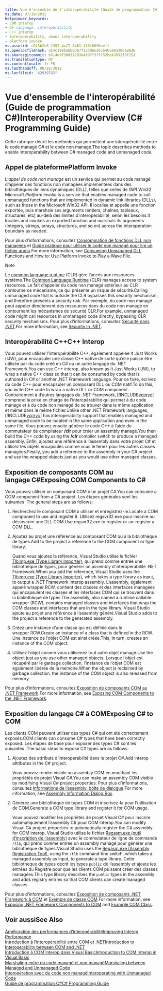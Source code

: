 ```yaml
---
title: Vue d'ensemble de l'interopérabilité (Guide de programmation C#)
ms.date: 07/20/2015
helpviewer_keywords:
- COM interop
- C# language, interoperability
- C++ Interop
- interoperability, about interoperability
- platform invoke
ms.assetid: c025b2e0-2357-4c27-8461-118f0090aeff
ms.openlocfilehash: d14c196babb03b7f13dde6ab5b46508a30ba26d6
ms.sourcegitcommit: e614e0f3b031293e4107f37f752be43652f3f253
ms.translationtype: HT
ms.contentlocale: fr-FR
ms.lasthandoff: 08/26/2018
ms.locfileid: "42930782"
---
```

# <a name="interoperability-overview-c-programming-guide"></a><span data-ttu-id="7ff86-102">Vue d'ensemble de l'interopérabilité (Guide de programmation C#)</span><span class="sxs-lookup"><span data-stu-id="7ff86-102">Interoperability Overview (C# Programming Guide)</span></span>
<span data-ttu-id="7ff86-103">Cette rubrique décrit les méthodes qui permettent une interopérabilité entre le code managé C# et le code non managé.</span><span class="sxs-lookup"><span data-stu-id="7ff86-103">The topic describes methods to enable interoperability between C# managed code and unmanaged code.</span></span>  
  
## <a name="platform-invoke"></a><span data-ttu-id="7ff86-104">Appel de plateforme</span><span class="sxs-lookup"><span data-stu-id="7ff86-104">Platform Invoke</span></span>  
 <span data-ttu-id="7ff86-105">L’*appel de code non managé* est un service qui permet au code managé d’appeler des fonctions non managées implémentées dans des bibliothèques de liens dynamiques (DLL), telles que celles de l’API Win32 Microsoft.</span><span class="sxs-lookup"><span data-stu-id="7ff86-105">*Platform invoke* is a service that enables managed code to call unmanaged functions that are implemented in dynamic link libraries (DLLs), such as those in the Microsoft Win32 API.</span></span> <span data-ttu-id="7ff86-106">Il localise et appelle une fonction exportée, puis marshale ses arguments (entiers, chaînes, tableaux, structures, etc) au-delà des limites d’interopérabilité, selon les besoins.</span><span class="sxs-lookup"><span data-stu-id="7ff86-106">It locates and invokes an exported function and marshals its arguments (integers, strings, arrays, structures, and so on) across the interoperation boundary as needed.</span></span>  
  
 <span data-ttu-id="7ff86-107">Pour plus d’informations, consultez [Consommation de fonctions DLL non managées](../../../framework/interop/consuming-unmanaged-dll-functions.md) et [Guide pratique pour utiliser le code non managé pour lire un fichier audio](../../../csharp/programming-guide/interop/how-to-use-platform-invoke-to-play-a-wave-file.md).</span><span class="sxs-lookup"><span data-stu-id="7ff86-107">For more information, see [Consuming Unmanaged DLL Functions](../../../framework/interop/consuming-unmanaged-dll-functions.md) and [How to: Use Platform Invoke to Play a Wave File](../../../csharp/programming-guide/interop/how-to-use-platform-invoke-to-play-a-wave-file.md).</span></span>  
  
> [!NOTE]
>  <span data-ttu-id="7ff86-108">Le [common language runtime](../../../standard/clr.md) (CLR) gère l’accès aux ressources système.</span><span class="sxs-lookup"><span data-stu-id="7ff86-108">The [Common Language Runtime](../../../standard/clr.md) (CLR) manages access to system resources.</span></span> <span data-ttu-id="7ff86-109">Le fait d’appeler du code non managé extérieur au CLR contourne ce mécanisme, ce qui présente un risque de sécurité.</span><span class="sxs-lookup"><span data-stu-id="7ff86-109">Calling unmanaged code that is outside the CLR bypasses this security mechanism, and therefore presents a security risk.</span></span> <span data-ttu-id="7ff86-110">Par exemple, du code non managé peut appeler directement des ressources dans du code non managé en contournant les mécanismes de sécurité CLR.</span><span class="sxs-lookup"><span data-stu-id="7ff86-110">For example, unmanaged code might call resources in unmanaged code directly, bypassing CLR security mechanisms.</span></span> <span data-ttu-id="7ff86-111">Pour plus d’informations, consultez [Sécurité dans .NET](../../../standard/security/index.md).</span><span class="sxs-lookup"><span data-stu-id="7ff86-111">For more information, see [Security in .NET](../../../standard/security/index.md).</span></span>  
  
## <a name="c-interop"></a><span data-ttu-id="7ff86-112">Interopérabilité C++</span><span class="sxs-lookup"><span data-stu-id="7ff86-112">C++ Interop</span></span>  
 <span data-ttu-id="7ff86-113">Vous pouvez utiliser l’interopérabilité C++, également appelée It Just Works (IJW), pour encapsuler une classe C++ native de sorte qu’elle puisse être utilisée par du code créé en C# ou un autre langage du .NET Framework.</span><span class="sxs-lookup"><span data-stu-id="7ff86-113">You can use C++ interop, also known as It Just Works (IJW), to wrap a native C++ class so that it can be consumed by code that is authored in C# or another .NET Framework language.</span></span> <span data-ttu-id="7ff86-114">Pour ce faire, écrivez du code C++ pour encapsuler un composant DLL ou COM natif.</span><span class="sxs-lookup"><span data-stu-id="7ff86-114">To do this, you write C++ code to wrap a native DLL or COM component.</span></span> <span data-ttu-id="7ff86-115">Contrairement à d’autres langages du .NET Framework, [!INCLUDE[vcprvc](~/includes/vcprvc-md.md)] comprend la prise en charge de l’interopérabilité qui permet à du code managé et à du code non managé de se trouver dans la même application et même dans le même fichier.</span><span class="sxs-lookup"><span data-stu-id="7ff86-115">Unlike other .NET Framework languages, [!INCLUDE[vcprvc](~/includes/vcprvc-md.md)] has interoperability support that enables managed and unmanaged code to be located in the same application and even in the same file.</span></span> <span data-ttu-id="7ff86-116">Vous pouvez ensuite générer le code C++ à l’aide du commutateur de compilateur **/clr** pour créer un assembly managé.</span><span class="sxs-lookup"><span data-stu-id="7ff86-116">You then build the C++ code by using the **/clr** compiler switch to produce a managed assembly.</span></span> <span data-ttu-id="7ff86-117">Enfin, ajoutez une référence à l’assembly dans votre projet C# et utilisez les objets encapsulés comme vous le feriez pour les autres classes managées.</span><span class="sxs-lookup"><span data-stu-id="7ff86-117">Finally, you add a reference to the assembly in your C# project and use the wrapped objects just as you would use other managed classes.</span></span>  
  
## <a name="exposing-com-components-to-c"></a><span data-ttu-id="7ff86-118">Exposition de composants COM au langage C#</span><span class="sxs-lookup"><span data-stu-id="7ff86-118">Exposing COM Components to C#</span></span>  
 <span data-ttu-id="7ff86-119">Vous pouvez utiliser un composant COM d’un projet C#.</span><span class="sxs-lookup"><span data-stu-id="7ff86-119">You can consume a COM component from a C# project.</span></span> <span data-ttu-id="7ff86-120">Les étapes générales sont les suivantes :</span><span class="sxs-lookup"><span data-stu-id="7ff86-120">The general steps are as follows:</span></span>  
  
1.  <span data-ttu-id="7ff86-121">Recherchez le composant COM à utiliser et enregistrez-le.</span><span class="sxs-lookup"><span data-stu-id="7ff86-121">Locate a COM component to use and register it.</span></span> <span data-ttu-id="7ff86-122">Utilisez regsvr32.exe pour inscrire ou désinscrire une DLL COM.</span><span class="sxs-lookup"><span data-stu-id="7ff86-122">Use regsvr32.exe to register or un–register a COM DLL.</span></span>  
  
2.  <span data-ttu-id="7ff86-123">Ajoutez au projet une référence au composant COM ou à la bibliothèque de types.</span><span class="sxs-lookup"><span data-stu-id="7ff86-123">Add to the project a reference to the COM component or type library.</span></span>  
  
     <span data-ttu-id="7ff86-124">Quand vous ajoutez la référence, Visual Studio utilise le fichier [Tlbimp.exe (Type Library Importer)](../../../../docs/framework/tools/tlbimp-exe-type-library-importer.md), qui prend comme entrée une bibliothèque de types, pour générer un assembly d’interopérabilité .NET Framework.</span><span class="sxs-lookup"><span data-stu-id="7ff86-124">When you add the reference, Visual Studio uses the [Tlbimp.exe (Type Library Importer)](../../../../docs/framework/tools/tlbimp-exe-type-library-importer.md), which takes a type library as input, to output a .NET Framework interop assembly.</span></span> <span data-ttu-id="7ff86-125">L’assembly, également appelé wrapper RCW, contient des classes et des interfaces managées qui encapsulent les classes et les interfaces COM qui se trouvent dans la bibliothèque de types.</span><span class="sxs-lookup"><span data-stu-id="7ff86-125">The assembly, also named a runtime callable wrapper (RCW), contains managed classes and interfaces that wrap the COM classes and interfaces that are in the type library.</span></span> <span data-ttu-id="7ff86-126">Visual Studio ajoute au projet une référence à l’assembly généré.</span><span class="sxs-lookup"><span data-stu-id="7ff86-126">Visual Studio adds to the project a reference to the generated assembly.</span></span>  
  
3.  <span data-ttu-id="7ff86-127">Créez une instance d’une classe qui est définie dans le wrapper RCW.</span><span class="sxs-lookup"><span data-stu-id="7ff86-127">Create an instance of a class that is defined in the RCW.</span></span> <span data-ttu-id="7ff86-128">Une instance de l’objet COM est ainsi créée.</span><span class="sxs-lookup"><span data-stu-id="7ff86-128">This, in turn, creates an instance of the COM object.</span></span>  
  
4.  <span data-ttu-id="7ff86-129">Utilisez l’objet comme vous utiliseriez tout autre objet managé.</span><span class="sxs-lookup"><span data-stu-id="7ff86-129">Use the object just as you use other managed objects.</span></span> <span data-ttu-id="7ff86-130">Lorsque l’objet est récupéré par le garbage collection, l’instance de l’objet COM est également libérée de la mémoire.</span><span class="sxs-lookup"><span data-stu-id="7ff86-130">When the object is reclaimed by garbage collection, the instance of the COM object is also released from memory.</span></span>  
  
 <span data-ttu-id="7ff86-131">Pour plus d’informations, consultez [Exposition de composants COM au .NET Framework](../../../../docs/framework/interop/exposing-com-components.md).</span><span class="sxs-lookup"><span data-stu-id="7ff86-131">For more information, see [Exposing COM Components to the .NET Framework](../../../../docs/framework/interop/exposing-com-components.md).</span></span>  
  
## <a name="exposing-c-to-com"></a><span data-ttu-id="7ff86-132">Exposition du langage C# à COM</span><span class="sxs-lookup"><span data-stu-id="7ff86-132">Exposing C# to COM</span></span>  
 <span data-ttu-id="7ff86-133">Les clients COM peuvent utiliser des types C# qui ont été correctement exposés.</span><span class="sxs-lookup"><span data-stu-id="7ff86-133">COM clients can consume C# types that have been correctly exposed.</span></span> <span data-ttu-id="7ff86-134">Les étapes de base pour exposer des types C# sont les suivantes :</span><span class="sxs-lookup"><span data-stu-id="7ff86-134">The basic steps to expose C# types are as follows:</span></span>  
  
1.  <span data-ttu-id="7ff86-135">Ajoutez des attributs d’interopérabilité dans le projet C#.</span><span class="sxs-lookup"><span data-stu-id="7ff86-135">Add interop attributes in the C# project.</span></span>  
  
     <span data-ttu-id="7ff86-136">Vous pouvez rendre visible un assembly COM en modifiant les propriétés de projet Visual C#.</span><span class="sxs-lookup"><span data-stu-id="7ff86-136">You can make an assembly COM visible by modifying Visual C# project properties.</span></span> <span data-ttu-id="7ff86-137">Pour plus d’informations, consultez [Informations de l’assembly, boîte de dialogue](/visualstudio/ide/reference/assembly-information-dialog-box).</span><span class="sxs-lookup"><span data-stu-id="7ff86-137">For more information, see [Assembly Information Dialog Box](/visualstudio/ide/reference/assembly-information-dialog-box).</span></span>  
  
2.  <span data-ttu-id="7ff86-138">Générez une bibliothèque de types COM et inscrivez-la pour l’utilisation de COM.</span><span class="sxs-lookup"><span data-stu-id="7ff86-138">Generate a COM type library and register it for COM usage.</span></span>  
  
     <span data-ttu-id="7ff86-139">Vous pouvez modifier les propriétés de projet Visual C# pour inscrire automatiquement l’assembly C# pour COM Interop.</span><span class="sxs-lookup"><span data-stu-id="7ff86-139">You can modify Visual C# project properties to automatically register the C# assembly for COM interop.</span></span> <span data-ttu-id="7ff86-140">Visual Studio utilise le fichier [Regasm.exe (outil d’inscription de l’assembly)](../../../../docs/framework/tools/regasm-exe-assembly-registration-tool.md) avec le commutateur de ligne de commande `/tlb`, qui prend comme entrée un assembly managé pour générer une bibliothèque de types.</span><span class="sxs-lookup"><span data-stu-id="7ff86-140">Visual Studio uses the [Regasm.exe (Assembly Registration Tool)](../../../../docs/framework/tools/regasm-exe-assembly-registration-tool.md), using the `/tlb` command-line switch, which takes a managed assembly as input, to generate a type library.</span></span> <span data-ttu-id="7ff86-141">Cette bibliothèque de types décrit les types `public` de l’assembly et ajoute les entrées du Registre pour que les clients COM puissent créer des classes managées.</span><span class="sxs-lookup"><span data-stu-id="7ff86-141">This type library describes the `public` types in the assembly and adds registry entries so that COM clients can create managed classes.</span></span>  
  
 <span data-ttu-id="7ff86-142">Pour plus d’informations, consultez [Exposition de composants .NET Framework à COM](../../../../docs/framework/interop/exposing-dotnet-components-to-com.md) et [Exemple de classe COM](../../../csharp/programming-guide/interop/example-com-class.md).</span><span class="sxs-lookup"><span data-stu-id="7ff86-142">For more information, see [Exposing .NET Framework Components to COM](../../../../docs/framework/interop/exposing-dotnet-components-to-com.md) and [Example COM Class](../../../csharp/programming-guide/interop/example-com-class.md).</span></span>  
  
## <a name="see-also"></a><span data-ttu-id="7ff86-143">Voir aussi</span><span class="sxs-lookup"><span data-stu-id="7ff86-143">See Also</span></span>  
 [<span data-ttu-id="7ff86-144">Amélioration des performances d’interopérabilité</span><span class="sxs-lookup"><span data-stu-id="7ff86-144">Improving Interop Performance</span></span>](https://msdn.microsoft.com/library/ms998551.aspx)  
 [<span data-ttu-id="7ff86-145">Introduction à l’interopérabilité entre COM et .NET</span><span class="sxs-lookup"><span data-stu-id="7ff86-145">Introduction to Interoperability between COM and .NET</span></span>](https://msdn.microsoft.com/library/office/bb610378.aspx)  
 [<span data-ttu-id="7ff86-146">Introduction à COM Interop dans Visual Basic</span><span class="sxs-lookup"><span data-stu-id="7ff86-146">Introduction to COM Interop in Visual Basic</span></span>](../../../../docs/visual-basic/programming-guide/com-interop/introduction-to-com-interop.md)  
 [<span data-ttu-id="7ff86-147">Marshaling entre du code managé et non managé</span><span class="sxs-lookup"><span data-stu-id="7ff86-147">Marshaling between Managed and Unmanaged Code</span></span>](../../../../docs/framework/interop/interop-marshaling.md)  
 [<span data-ttu-id="7ff86-148">Interopération avec du code non managé</span><span class="sxs-lookup"><span data-stu-id="7ff86-148">Interoperating with Unmanaged Code</span></span>](../../../../docs/framework/interop/index.md)  
 [<span data-ttu-id="7ff86-149">Guide de programmation C#</span><span class="sxs-lookup"><span data-stu-id="7ff86-149">C# Programming Guide</span></span>](../../../csharp/programming-guide/index.md)
